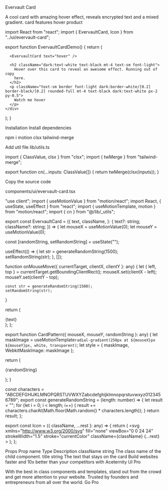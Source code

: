 Evervault Card

A cool card with amazing hover effect, reveals encrypted text and a mixed gradient.
card
features
hover
product

import React from "react";
import { EvervaultCard, Icon } from "../ui/evervault-card";

export function EvervaultCardDemo() {
return (
<div className="border border-black/[0.2] dark:border-white/[0.2] flex flex-col items-start max-w-sm mx-auto p-4 relative h-[30rem]">
<Icon className="absolute h-6 w-6 -top-3 -left-3 dark:text-white text-black" />
<Icon className="absolute h-6 w-6 -bottom-3 -left-3 dark:text-white text-black" />
<Icon className="absolute h-6 w-6 -top-3 -right-3 dark:text-white text-black" />
<Icon className="absolute h-6 w-6 -bottom-3 -right-3 dark:text-white text-black" />

      <EvervaultCard text="hover" />

      <h2 className="dark:text-white text-black mt-4 text-sm font-light">
        Hover over this card to reveal an awesome effect. Running out of copy
        here.
      </h2>
      <p className="text-sm border font-light dark:border-white/[0.2] border-black/[0.2] rounded-full mt-4 text-black dark:text-white px-2 py-0.5">
        Watch me hover
      </p>
    </div>

);
}

Installation
Install dependencies

npm i motion clsx tailwind-merge

Add util file
lib/utils.ts

import { ClassValue, clsx } from "clsx";
import { twMerge } from "tailwind-merge";

export function cn(...inputs: ClassValue[]) {
return twMerge(clsx(inputs));
}

Copy the source code

components/ui/evervault-card.tsx

"use client";
import { useMotionValue } from "motion/react";
import React, { useState, useEffect } from "react";
import { useMotionTemplate, motion } from "motion/react";
import { cn } from "@/lib/\_utils";

export const EvervaultCard = ({
text,
className,
}: {
text?: string;
className?: string;
}) => {
let mouseX = useMotionValue(0);
let mouseY = useMotionValue(0);

const [randomString, setRandomString] = useState("");

useEffect(() => {
let str = generateRandomString(1500);
setRandomString(str);
}, []);

function onMouseMove({ currentTarget, clientX, clientY }: any) {
let { left, top } = currentTarget.getBoundingClientRect();
mouseX.set(clientX - left);
mouseY.set(clientY - top);

    const str = generateRandomString(1500);
    setRandomString(str);

}

return (
<div
className={cn(
"p-0.5 bg-transparent aspect-square flex items-center justify-center w-full h-full relative",
className
)} >
<div
        onMouseMove={onMouseMove}
        className="group/card rounded-3xl w-full relative overflow-hidden bg-transparent flex items-center justify-center h-full"
      >
<CardPattern
          mouseX={mouseX}
          mouseY={mouseY}
          randomString={randomString}
        />
<div className="relative z-10 flex items-center justify-center">
<div className="relative h-44 w-44  rounded-full flex items-center justify-center text-white font-bold text-4xl">
<div className="absolute w-full h-full bg-white/[0.8] dark:bg-black/[0.8] blur-sm rounded-full" />
<span className="dark:text-white text-black z-20">{text}</span>
</div>
</div>
</div>
</div>
);
};

export function CardPattern({ mouseX, mouseY, randomString }: any) {
let maskImage = useMotionTemplate`radial-gradient(250px at ${mouseX}px ${mouseY}px, white, transparent)`;
let style = { maskImage, WebkitMaskImage: maskImage };

return (
<div className="pointer-events-none">
<div className="absolute inset-0 rounded-2xl  [mask-image:linear-gradient(white,transparent)] group-hover/card:opacity-50"></div>
<motion.div
className="absolute inset-0 rounded-2xl bg-gradient-to-r from-green-500 to-blue-700 opacity-0 group-hover/card:opacity-100 backdrop-blur-xl transition duration-500"
style={style}
/>
<motion.div
className="absolute inset-0 rounded-2xl opacity-0 mix-blend-overlay group-hover/card:opacity-100"
style={style} >
<p className="absolute inset-x-0 text-xs h-full break-words whitespace-pre-wrap text-white font-mono font-bold transition duration-500">
{randomString}
</p>
</motion.div>
</div>
);
}

const characters =
"ABCDEFGHIJKLMNOPQRSTUVWXYZabcdefghijklmnopqrstuvwxyz0123456789";
export const generateRandomString = (length: number) => {
let result = "";
for (let i = 0; i < length; i++) {
result += characters.charAt(Math.floor(Math.random() \* characters.length));
}
return result;
};

export const Icon = ({ className, ...rest }: any) => {
return (
<svg
xmlns="http://www.w3.org/2000/svg"
fill="none"
viewBox="0 0 24 24"
strokeWidth="1.5"
stroke="currentColor"
className={className}
{...rest} >
<path strokeLinecap="round" strokeLinejoin="round" d="M12 6v12m6-6H6" />
</svg>
);
};

Props
Prop name Type Description
className string The class name of the child component.
title string The text that stays on the card
Build websites faster and 10x better than your competitors with Aceternity UI Pro

With the best in class components and templates, stand out from the crowd and get more attention to your website. Trusted by founders and entrepreneurs from all over the world.
Go Pro
